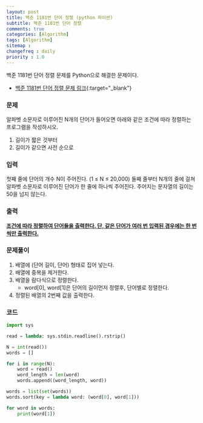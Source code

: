 ```yaml
---
layout: post
title: 백준 1181번 단어 정렬 (python 파이썬)
subtitle: 백준 1181번 단어 정렬
comments: true
categories: [Algorithm]
tags: [Algorithm]
sitemap :
changefreq : daily
priority : 1.0
---
```

백준 1181번 단어 정렬 문제를 Python으로 해결한 문제이다.  

* [백준 1181번 단어 정렬 문제 링크](https://www.acmicpc.net/problem/1181){:target="_blank"}


### 문제 
알파벳 소문자로 이루어진 N개의 단어가 들어오면 아래와 같은 조건에 따라 정렬하는 프로그램을 작성하시오.

1. 길이가 짧은 것부터
2. 길이가 같으면 사전 순으로


### 입력
첫째 줄에 단어의 개수 N이 주어진다. (1 ≤ N ≤ 20,000) 둘째 줄부터 N개의 줄에 걸쳐 알파벳 소문자로 이루어진 단어가 한 줄에 하나씩 주어진다. 주어지는 문자열의 길이는 50을 넘지 않는다.


### 출력
**<u>조건에 따라 정렬하여 단어들을 출력한다. 단, 같은 단어가 여러 번 입력된 경우에는 한 번씩만 출력한다.</u>**


### 문제풀이
1. 배열에 (단어 길이, 단어) 형태로 집어 넣는다.
2. 배열에 중복을 제거한다.
3. 배열을 람다식으로 정렬한다.
    * word[0], word[1]은 단어의 길이먼저 정렬후, 단어별로 정렬한다.
4. 정렬된 배열의 2번째 값을 출력한다. 


### 코드
```python
import sys

read = lambda: sys.stdin.readline().rstrip()

N = int(read())
words = []

for i in range(N):
    word = read()
    word_length = len(word)
    words.append((word_length, word))

words = list(set(words))
words.sort(key = lambda word: (word[0], word[1]))

for word in words:
    print(word[1])
```